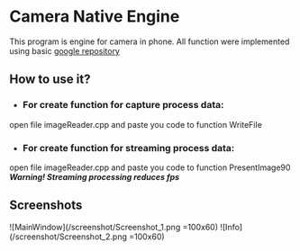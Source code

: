 # Camera Native Engine

This program is engine for camera in phone.
All function were implemented using basic [google repository](https://github.com/googlesamples/android-ndk/tree/master/camera) 

## How to use it?

* ### For create function for capture process data:
open file imageReader.cpp and paste you code to function WriteFile
* ### For create function for streaming process data:
open file imageReader.cpp and paste you code to function PresentImage90
***Warning! Streaming processing reduces fps***

## Screenshots
![MainWindow](/screenshot/Screenshot_1.png =100x60)
![Info](/screenshot/Screenshot_2.png =100x60)
